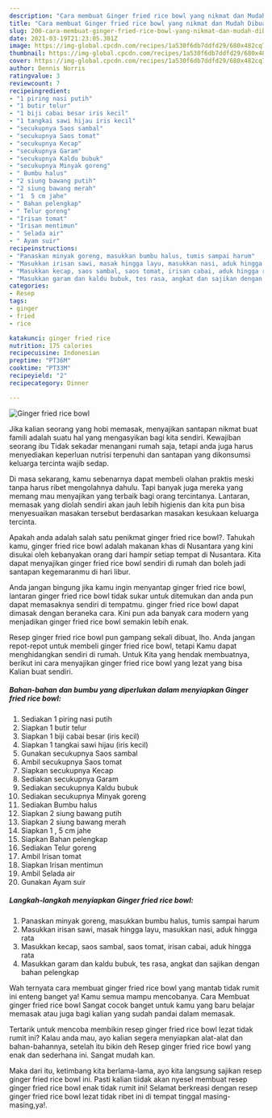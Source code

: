 ```yaml
---
description: "Cara membuat Ginger fried rice bowl yang nikmat dan Mudah Dibuat"
title: "Cara membuat Ginger fried rice bowl yang nikmat dan Mudah Dibuat"
slug: 200-cara-membuat-ginger-fried-rice-bowl-yang-nikmat-dan-mudah-dibuat
date: 2021-03-19T21:23:05.301Z
image: https://img-global.cpcdn.com/recipes/1a530f6db7ddfd29/680x482cq70/ginger-fried-rice-bowl-foto-resep-utama.jpg
thumbnail: https://img-global.cpcdn.com/recipes/1a530f6db7ddfd29/680x482cq70/ginger-fried-rice-bowl-foto-resep-utama.jpg
cover: https://img-global.cpcdn.com/recipes/1a530f6db7ddfd29/680x482cq70/ginger-fried-rice-bowl-foto-resep-utama.jpg
author: Dennis Norris
ratingvalue: 3
reviewcount: 7
recipeingredient:
- "1 piring nasi putih"
- "1 butir telur"
- "1 biji cabai besar iris kecil"
- "1 tangkai sawi hijau iris kecil"
- "secukupnya Saos sambal"
- "secukupnya Saos tomat"
- "secukupnya Kecap"
- "secukupnya Garam"
- "secukupnya Kaldu bubuk"
- "secukupnya Minyak goreng"
- " Bumbu halus"
- "2 siung bawang putih"
- "2 siung bawang merah"
- "1  5 cm jahe"
- " Bahan pelengkap"
- " Telur goreng"
- "Irisan tomat"
- "Irisan mentimun"
- " Selada air"
- " Ayam suir"
recipeinstructions:
- "Panaskan minyak goreng, masukkan bumbu halus, tumis sampai harum"
- "Masukkan irisan sawi, masak hingga layu, masukkan nasi, aduk hingga rata"
- "Masukkan kecap, saos sambal, saos tomat, irisan cabai, aduk hingga rata"
- "Masukkan garam dan kaldu bubuk, tes rasa, angkat dan sajikan dengan bahan pelengkap"
categories:
- Resep
tags:
- ginger
- fried
- rice

katakunci: ginger fried rice 
nutrition: 175 calories
recipecuisine: Indonesian
preptime: "PT36M"
cooktime: "PT33M"
recipeyield: "2"
recipecategory: Dinner

---
```



![Ginger fried rice bowl](https://img-global.cpcdn.com/recipes/1a530f6db7ddfd29/680x482cq70/ginger-fried-rice-bowl-foto-resep-utama.jpg)

Jika kalian seorang yang hobi memasak, menyajikan santapan nikmat buat famili adalah suatu hal yang mengasyikan bagi kita sendiri. Kewajiban seorang ibu Tidak sekadar menangani rumah saja, tetapi anda juga harus menyediakan keperluan nutrisi terpenuhi dan santapan yang dikonsumsi keluarga tercinta wajib sedap.

Di masa  sekarang, kamu sebenarnya dapat membeli olahan praktis meski tanpa harus ribet mengolahnya dahulu. Tapi banyak juga mereka yang memang mau menyajikan yang terbaik bagi orang tercintanya. Lantaran, memasak yang diolah sendiri akan jauh lebih higienis dan kita pun bisa menyesuaikan masakan tersebut berdasarkan masakan kesukaan keluarga tercinta. 



Apakah anda adalah salah satu penikmat ginger fried rice bowl?. Tahukah kamu, ginger fried rice bowl adalah makanan khas di Nusantara yang kini disukai oleh kebanyakan orang dari hampir setiap tempat di Nusantara. Kita dapat menyajikan ginger fried rice bowl sendiri di rumah dan boleh jadi santapan kegemaranmu di hari libur.

Anda jangan bingung jika kamu ingin menyantap ginger fried rice bowl, lantaran ginger fried rice bowl tidak sukar untuk ditemukan dan anda pun dapat memasaknya sendiri di tempatmu. ginger fried rice bowl dapat dimasak dengan beraneka cara. Kini pun ada banyak cara modern yang menjadikan ginger fried rice bowl semakin lebih enak.

Resep ginger fried rice bowl pun gampang sekali dibuat, lho. Anda jangan repot-repot untuk membeli ginger fried rice bowl, tetapi Kamu dapat menghidangkan sendiri di rumah. Untuk Kita yang hendak membuatnya, berikut ini cara menyajikan ginger fried rice bowl yang lezat yang bisa Kalian buat sendiri.

<!--inarticleads1-->

##### Bahan-bahan dan bumbu yang diperlukan dalam menyiapkan Ginger fried rice bowl:

1. Sediakan 1 piring nasi putih
1. Siapkan 1 butir telur
1. Siapkan 1 biji cabai besar (iris kecil)
1. Siapkan 1 tangkai sawi hijau (iris kecil)
1. Gunakan secukupnya Saos sambal
1. Ambil secukupnya Saos tomat
1. Siapkan secukupnya Kecap
1. Sediakan secukupnya Garam
1. Sediakan secukupnya Kaldu bubuk
1. Sediakan secukupnya Minyak goreng
1. Sediakan  Bumbu halus
1. Siapkan 2 siung bawang putih
1. Siapkan 2 siung bawang merah
1. Siapkan 1 , 5 cm jahe
1. Siapkan  Bahan pelengkap
1. Sediakan  Telur goreng
1. Ambil Irisan tomat
1. Siapkan Irisan mentimun
1. Ambil  Selada air
1. Gunakan  Ayam suir




<!--inarticleads2-->

##### Langkah-langkah menyiapkan Ginger fried rice bowl:

1. Panaskan minyak goreng, masukkan bumbu halus, tumis sampai harum
1. Masukkan irisan sawi, masak hingga layu, masukkan nasi, aduk hingga rata
1. Masukkan kecap, saos sambal, saos tomat, irisan cabai, aduk hingga rata
1. Masukkan garam dan kaldu bubuk, tes rasa, angkat dan sajikan dengan bahan pelengkap




Wah ternyata cara membuat ginger fried rice bowl yang mantab tidak rumit ini enteng banget ya! Kamu semua mampu mencobanya. Cara Membuat ginger fried rice bowl Sangat cocok banget untuk kamu yang baru belajar memasak atau juga bagi kalian yang sudah pandai dalam memasak.

Tertarik untuk mencoba membikin resep ginger fried rice bowl lezat tidak rumit ini? Kalau anda mau, ayo kalian segera menyiapkan alat-alat dan bahan-bahannya, setelah itu bikin deh Resep ginger fried rice bowl yang enak dan sederhana ini. Sangat mudah kan. 

Maka dari itu, ketimbang kita berlama-lama, ayo kita langsung sajikan resep ginger fried rice bowl ini. Pasti kalian tiidak akan nyesel membuat resep ginger fried rice bowl enak tidak rumit ini! Selamat berkreasi dengan resep ginger fried rice bowl lezat tidak ribet ini di tempat tinggal masing-masing,ya!.

